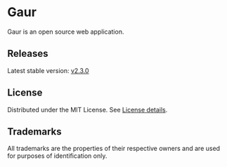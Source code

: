 # Gaur

Gaur is an open source web application.

## Releases

Latest stable version: [v2.3.0](https://github.com/krishnan57474/gaur/releases/latest)

## License

Distributed under the MIT License. See [License details](https://opensource.org/licenses/MIT).

## Trademarks

All trademarks are the properties of their respective owners and are used for purposes of identification only.